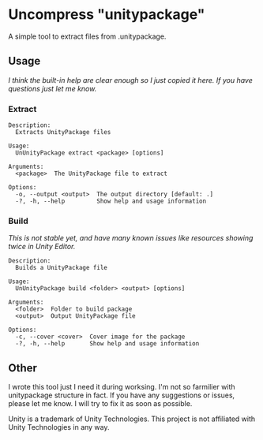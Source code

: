 # Uncompress "unitypackage"

A simple tool to extract files from .unitypackage.

## Usage

*I think the built-in help are clear enough so I just copied it here. If you have questions just let me know.*

### Extract

```plain
Description:
  Extracts UnityPackage files

Usage:
  UnUnityPackage extract <package> [options]

Arguments:
  <package>  The UnityPackage file to extract

Options:
  -o, --output <output>  The output directory [default: .]
  -?, -h, --help         Show help and usage information
```

### Build

*This is not stable yet, and have many known issues like resources showing twice in Unity Editor.*

```batch
Description:
  Builds a UnityPackage file

Usage:
  UnUnityPackage build <folder> <output> [options]

Arguments:
  <folder>  Folder to build package
  <output>  Output UnityPackage file

Options:
  -c, --cover <cover>  Cover image for the package
  -?, -h, --help       Show help and usage information
```

## Other

I wrote this tool just I need it during worksing. I'm not so farmilier with unitypackage structure in fact. If you have any suggestions or issues, please let me know. I will try to fix it as soon as possible.

Unity is a trademark of Unity Technologies. This project is not affiliated with Unity Technologies in any way.

